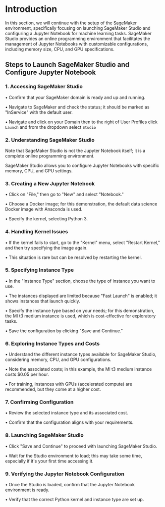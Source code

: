 # Introduction
In this section, we will continue with the setup of the SageMaker environment, specifically focusing on launching SageMaker Studio and configuring a Jupyter Notebook for machine learning tasks. SageMaker Studio provides an online programming environment that facilitates the management of Jupyter Notebooks with customizable configurations, including memory size, CPU, and GPU specifications.

## Steps to Launch SageMaker Studio and Configure Jupyter Notebook
### 1. Accessing SageMaker Studio
• Confirm that your SageMaker domain is ready and up and running.

• Navigate to SageMaker and check the status; it should be marked as "InService" with the default user.

• Navigate and click on your Domain then to the right of User Profiles click `Launch` and from the dropdown select `Studio`

### 2. Understanding SageMaker Studio
Note that SageMaker Studio is not the Jupyter Notebook itself; it is a complete online programming environment.

SageMaker Studio allows you to configure Jupyter Notebooks with specific memory, CPU, and GPU settings.

### 3. Creating a New Jupyter Notebook
• Click on "File," then go to "New" and select "Notebook."

• Choose a Docker image; for this demonstration, the default data science Docker image with Anaconda is used.

• Specify the kernel, selecting Python 3.

### 4. Handling Kernel Issues
• If the kernel fails to start, go to the "Kernel" menu, select "Restart Kernel," and then try specifying the image again.

• This situation is rare but can be resolved by restarting the kernel.

### 5. Specifying Instance Type
• In the "Instance Type" section, choose the type of instance you want to use.

• The instances displayed are limited because "Fast Launch" is enabled; it shows instances that launch quickly.

• Specify the instance type based on your needs; for this demonstration, the Ml t3 medium instance is used, which is cost-effective for exploratory tasks.

• Save the configuration by clicking "Save and Continue."

### 6. Exploring Instance Types and Costs
• Understand the different instance types available for SageMaker Studio, considering memory, CPU, and GPU configurations.

• Note the associated costs; in this example, the Ml t3 medium instance costs $0.05 per hour.

• For training, instances with GPUs (accelerated compute) are recommended, but they come at a higher cost.

### 7. Confirming Configuration
• Review the selected instance type and its associated cost.

• Confirm that the configuration aligns with your requirements.

### 8. Launching SageMaker Studio
• Click "Save and Continue" to proceed with launching SageMaker Studio.

• Wait for the Studio environment to load; this may take some time, especially if it's your first time accessing it.

### 9. Verifying the Jupyter Notebook Configuration
• Once the Studio is loaded, confirm that the Jupyter Notebook environment is ready.

• Verify that the correct Python kernel and instance type are set up.


























